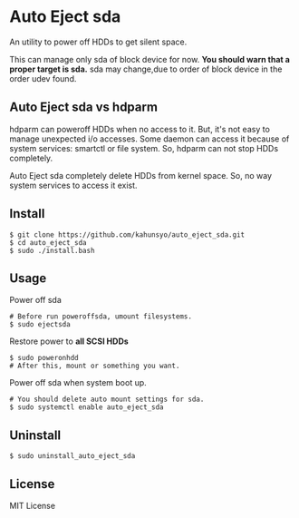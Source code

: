 # Auto Eject sda

An utility to power off HDDs to get silent space.

This can manage only sda of block device for now. **You should warn that a proper target is sda.** sda may change,due to order of block device in the order udev found.

## Auto Eject sda vs hdparm

hdparm can poweroff HDDs when no access to it. But, it's not easy to manage unexpected i/o accesses. Some daemon can access it because of system services: smartctl or file system. So, hdparm can not stop HDDs completely. 

Auto Eject sda completely delete HDDs from kernel space. So, no way system services to access it exist.

## Install

```
$ git clone https://github.com/kahunsyo/auto_eject_sda.git
$ cd auto_eject_sda
$ sudo ./install.bash
```

## Usage

Power off sda

```
# Before run poweroffsda, umount filesystems.
$ sudo ejectsda
```

Restore power to **all SCSI HDDs**

```
$ sudo poweronhdd
# After this, mount or something you want.
```

Power off sda when system boot up.

```
# You should delete auto mount settings for sda.
$ sudo systemctl enable auto_eject_sda
```

## Uninstall

```
$ sudo uninstall_auto_eject_sda
```

## License

MIT License
